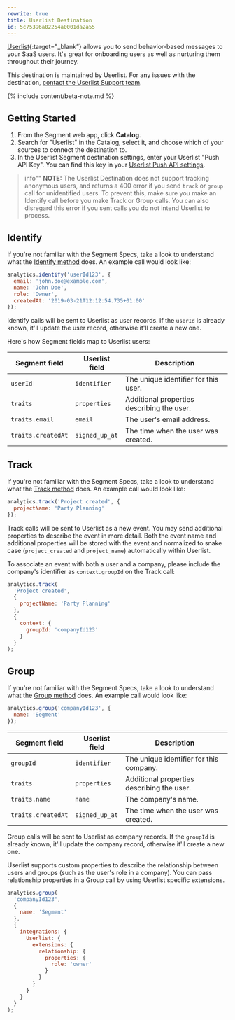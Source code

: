 ```yaml
---
rewrite: true
title: Userlist Destination
id: 5c75396a02254a0001da2a55
---
```

[Userlist](https://userlist.com/?utm_source=segmentio&utm_medium=docs&utm_campaign=partners){:target="_blank”} allows you to send behavior-based messages to your SaaS users. It's great for onboarding users as well as nurturing them throughout their journey.

This destination is maintained by Userlist. For any issues with the destination, [contact the Userlist Support team](mailto:support@userlist.com).

{% include content/beta-note.md %}

## Getting Started



1.  From the Segment web app, click **Catalog**.
2.  Search for "Userlist" in the Catalog, select it, and choose which of your sources to connect the destination to.
3.  In the Userlist Segment destination settings, enter your Userlist "Push API Key". You can find this key in your [Userlist Push API settings](https://app.userlist.com/settings/push).

> info""
> **NOTE:** The Userlist Destination does not support tracking anonymous users, and returns a 400 error if you send `track` or `group` call for unidentified users. To prevent this, make sure you make an Identify call before you make Track or Group calls. You can also disregard this error if you sent calls you do not intend Userlist to process.

## Identify

If you're not familiar with the Segment Specs, take a look to understand what the [Identify method](/docs/connections/spec/identify/) does. An example call would look like:

```javascript
analytics.identify('userId123', {
  email: 'john.doe@example.com',
  name: 'John Doe',
  role: 'Owner',
  createdAt: '2019-03-21T12:12:54.735+01:00'
});
```

Identify calls will be sent to Userlist as user records. If the `userId` is already known, it'll update the user record, otherwise it'll create a new one.

Here's how Segment fields map to Userlist users:

| Segment field      | Userlist field | Description                                |
| ------------------ | -------------- | ------------------------------------------ |
| `userId`           | `identifier`   | The unique identifier for this user.       |
| `traits`           | `properties`   | Additional properties describing the user. |
| `traits.email`     | `email`        | The user's email address.                  |
| `traits.createdAt` | `signed_up_at` | The time when the user was created.        |

## Track

If you're not familiar with the Segment Specs, take a look to understand what the [Track method](/docs/connections/spec/track/) does. An example call would look like:

```javascript
analytics.track('Project created', {
  projectName: 'Party Planning'
});
```

Track calls will be sent to Userlist as a new event. You may send additional properties to describe the event in more detail. Both the event name and additional properties will be stored with the event and normalized to snake case (`project_created` and `project_name`) automatically within Userlist.

To associate an event with both a user and a company, please include the company's identifier as `context.groupId` on the Track call:

```javascript
analytics.track(
  'Project created',
  {
    projectName: 'Party Planning'
  },
  {
    context: {
      groupId: 'companyId123'
    }
  }
);
```

## Group

If you're not familiar with the Segment Specs, take a look to understand what the [Group method](/docs/connections/spec/group/) does. An example call would look like:

```javascript
analytics.group('companyId123', {
  name: 'Segment'
});
```

| Segment field      | Userlist field | Description                                |
| ------------------ | -------------- | ------------------------------------------ |
| `groupId`          | `identifier`   | The unique identifier for this company.    |
| `traits`           | `properties`   | Additional properties describing the user. |
| `traits.name`      | `name`         | The company's name.                        |
| `traits.createdAt` | `signed_up_at` | The time when the user was created.        |

Group calls will be sent to Userlist as company records. If the `groupId` is already known, it'll update the company record, otherwise it'll create a new one.

Userlist supports custom properties to describe the relationship between users and groups (such as the user's role in a company). You can pass relationship properties in a Group call by using Userlist specific extensions.

```javascript
analytics.group(
  'companyId123',
  {
    name: 'Segment'
  },
  {
    integrations: {
      Userlist: {
        extensions: {
          relationship: {
            properties: {
              role: 'owner'
            }
          }
        }
      }
    }
  }
);
```
